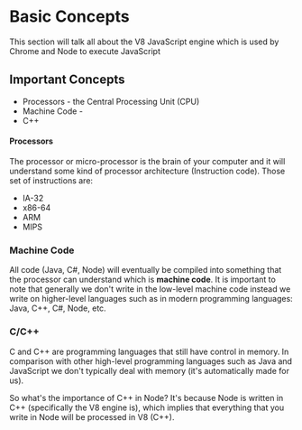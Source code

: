 # Basic Concepts

This section will talk all about the V8 JavaScript engine which is used by Chrome and Node to execute JavaScript

## Important Concepts

- Processors - the Central Processing Unit (CPU)
- Machine Code -
- C++

#### Processors

The processor or micro-processor is the brain of your computer and it will understand some kind of processor architecture (Instruction code). Those set of instructions are:

- IA-32
- x86-64 
- ARM
- MIPS

### Machine Code

All code (Java, C#, Node) will eventually be compiled into something that the processor can understand which is **machine code**. It is important to note that generally we don't write in the low-level machine code instead we write on higher-level languages such as in modern programming languages: Java, C++, C#, Node, etc.



### C/C++

C and C++ are programming languages that still have control in memory. In comparison with other high-level programming languages such as Java and JavaScript we don't typically deal with memory (it's automatically made for us). 

So what's the importance of C++ in Node? It's because Node is written in C++ (specifically the V8 engine is), which implies that everything that you write in Node will be processed in V8 (C++).















